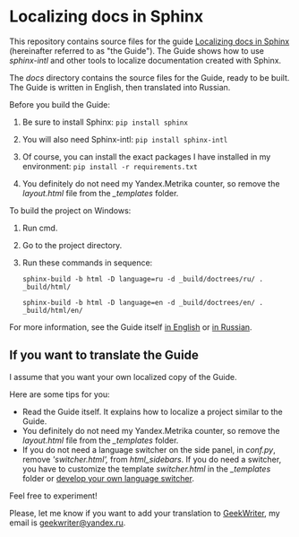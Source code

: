 # Localizing docs in Sphinx

This repository contains source files for the guide [Localizing docs in Sphinx](http://sphinx-intl.geekwriter.ru/en/) (hereinafter referred to as "the Guide"). The Guide shows how to use *sphinx-intl* and other tools to localize documentation created with Sphinx.

The *docs* directory contains the source files for the Guide, ready to be built. The Guide is written in English, then translated into Russian.

Before you build the Guide:

  1. Be sure to install Sphinx:
     `pip install sphinx`

  2. You will also need Sphinx-intl:
     `pip install sphinx-intl`

  3. Of course, you can install the exact packages I have installed in my environment:
     `pip install -r requirements.txt`

  4. You definitely do not need my Yandex.Metrika counter, so remove the *layout.html* file from the *_templates* folder.

To build the project on Windows:

1. Run cmd.
2. Go to the project directory.
3. Run these commands in sequence: 

   `sphinx-build -b html -D language=ru -d _build/doctrees/ru/ . _build/html/`
   
   `sphinx-build -b html -D language=en -d _build/doctrees/en/ . _build/html/en/`
   
For more information, see the Guide itself [in English](http://sphinx-intl.geekwriter.ru/en/) or [in Russian](http://sphinx-intl.geekwriter.ru/).

## If you want to translate the Guide

I assume that you want your own localized copy of the Guide.

Here are some tips for you:

* Read the Guide itself. It explains how to localize a project similar to the Guide.
* You definitely do not need my Yandex.Metrika counter, so remove the *layout.html* file from the *_templates* folder.
* If you do not need a language switcher on the side panel, in *conf.py*, remove *'switcher.html',* from *html_sidebars*. If you do need a switcher, you have to customize the template *switcher.html* in the *_templates* folder or [develop your own language switcher](http://sphinx-intl.geekwriter.ru/en/add-language-switcher.html).

Feel free to experiment!

Please, let me know if you want to add your translation to [GeekWriter](http://sphinx-intl.geekwriter.ru/en/), my email is geekwriter@yandex.ru.
